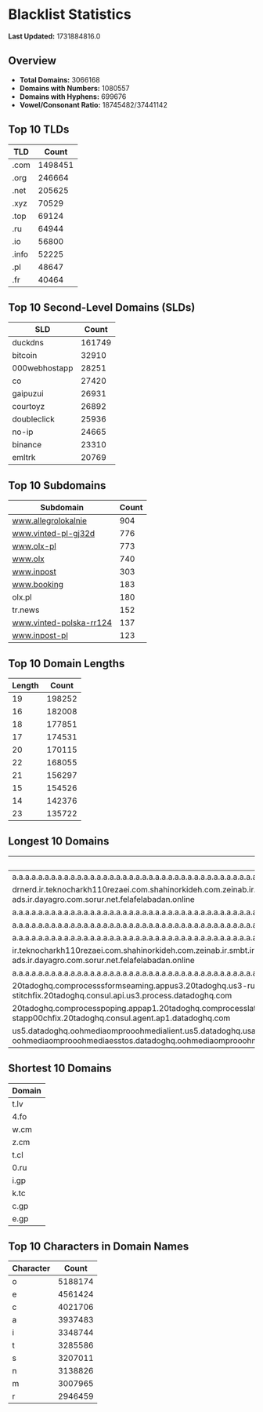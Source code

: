 # Blacklist Statistics

**Last Updated:** 1731884816.0

## Overview
- **Total Domains:** 3066168
- **Domains with Numbers:** 1080557
- **Domains with Hyphens:** 699676
- **Vowel/Consonant Ratio:** 18745482/37441142

## Top 10 TLDs
| TLD | Count |
| --- | ----- |
| .com | 1498451 |
| .org | 246664 |
| .net | 205625 |
| .xyz | 70529 |
| .top | 69124 |
| .ru | 64944 |
| .io | 56800 |
| .info | 52225 |
| .pl | 48647 |
| .fr | 40464 |

## Top 10 Second-Level Domains (SLDs)
| SLD | Count |
| --- | ----- |
| duckdns | 161749 |
| bitcoin | 32910 |
| 000webhostapp | 28251 |
| co | 27420 |
| gaipuzui | 26931 |
| courtoyz | 26892 |
| doubleclick | 25936 |
| no-ip | 24665 |
| binance | 23310 |
| emltrk | 20769 |

## Top 10 Subdomains
| Subdomain | Count |
| --------- | ----- |
| www.allegrolokalnie | 904 |
| www.vinted-pl-gj32d | 776 |
| www.olx-pl | 773 |
| www.olx | 740 |
| www.inpost | 303 |
| www.booking | 183 |
| olx.pl | 180 |
| tr.news | 152 |
| www.vinted-polska-rr124 | 137 |
| www.inpost-pl | 123 |

## Top 10 Domain Lengths
| Length | Count |
| ------ | ----- |
| 19 | 198252 |
| 16 | 182008 |
| 18 | 177851 |
| 17 | 174531 |
| 20 | 170115 |
| 22 | 168055 |
| 21 | 156297 |
| 15 | 154526 |
| 14 | 142376 |
| 23 | 135722 |

## Longest 10 Domains
| Domain |
| ------ |
| a.a.a.a.a.a.a.a.a.a.a.a.a.a.a.a.a.a.a.a.a.a.a.a.a.a.a.a.a.a.a.a.a.a.a.a.a.a.a.a.a.a.a.a.a.a.a.a.a.a.a.a.a.a.a.a.a.a.a.a.a.a.a.a.a.a.a.a.a.a.a.a.a.a.a.a.a.a.a.a.a.a.a.a.a.a.a.a.a.a.a.a.a.a.a.a.a.a.a.a.a.a.a.a.a.a.a.a.a.a.a.a.a.a.a.a.a.a.a.myniceposts.com |
| drnerd.ir.teknocharkh110rezaei.com.shahinorkideh.com.zeinab.ir.smbt.ir.masjedemammahdi.com.narjeslib.com.zeebatarin.ir.ranginehprint.ir.day-ravan.com.vivadatees.ir.vpsfori.ir.hamann-motorsports.ir.qazvin-ads.ir.dayagro.com.sorur.net.felafelabadan.online |
| a.a.a.a.a.a.a.a.a.a.a.a.a.a.a.a.a.a.a.a.a.a.a.a.a.a.a.a.a.a.a.a.a.a.a.a.a.a.a.a.a.a.a.a.a.a.a.a.a.a.a.a.a.a.a.a.a.a.a.a.a.a.a.a.a.a.a.a.a.a.a.a.a.a.a.a.a.a.a.a.a.a.a.a.a.a.a.a.a.a.a.a.a.a.a.a.a.a.a.a.a.a.a.a.a.a.a.a.a.a.a.a.a.a.a.a.a.a.myniceposts.com |
| a.a.a.a.a.a.a.a.a.a.a.a.a.a.a.a.a.a.a.a.a.a.a.a.a.a.a.a.a.a.a.a.a.a.a.a.a.a.a.a.a.a.a.a.a.a.a.a.a.a.a.a.a.a.a.a.a.a.a.a.a.a.a.a.a.a.a.a.a.a.a.a.a.a.a.a.a.a.a.a.a.a.a.a.a.a.a.a.a.a.a.a.a.a.a.a.a.a.a.a.a.a.a.a.a.a.a.a.a.a.a.a.a.a.a.a.a.myniceposts.com |
| a.a.a.a.a.a.a.a.a.a.a.a.a.a.a.a.a.a.a.a.a.a.a.a.a.a.a.a.a.a.a.a.a.a.a.a.a.a.a.a.a.a.a.a.a.a.a.a.a.a.a.a.a.a.a.a.a.a.a.a.a.a.a.a.a.a.a.a.a.a.a.a.a.a.a.a.a.a.a.a.a.a.a.a.a.a.a.a.a.a.a.a.a.a.a.a.a.a.a.a.a.a.a.a.a.a.a.a.a.a.a.a.a.a.a.a.myniceposts.com |
| ir.teknocharkh110rezaei.com.shahinorkideh.com.zeinab.ir.smbt.ir.masjedemammahdi.com.narjeslib.com.zeebatarin.ir.ranginehprint.ir.day-ravan.com.vivadatees.ir.vpsfori.ir.hamann-motorsports.ir.qazvin-ads.ir.dayagro.com.sorur.net.felafelabadan.online |
| a.a.a.a.a.a.a.a.a.a.a.a.a.a.a.a.a.a.a.a.a.a.a.a.a.a.a.a.a.a.a.a.a.a.a.a.a.a.a.a.a.a.a.a.a.a.a.a.a.a.a.a.a.a.a.a.a.a.a.a.a.a.a.a.a.a.a.a.a.a.a.a.a.a.a.a.a.a.a.a.a.a.a.a.a.a.a.a.a.a.a.a.a.a.a.a.a.a.a.a.a.a.a.a.a.a.a.a.a.a.a.a.a.a.a.myniceposts.com |
| 20tadoghq.comprocesssformseaming.appus3.20tadoghq.us3-rum.api.us3.20tadoghq.appus3events.us3.20tadoghq.usage-comprocessbeta-intakes.us3.20tadoghq.comproductptn-1.q.20tadoghq.comproductptn-stitchfix.20tadoghq.consul.api.us3.process.datadoghq.com |
| 20tadoghq.comprocesspoping.appap1.20tadoghq.comprocesslatin.agent.ap1.20tadoghq.0-13-9-app.ap1.20tadoghq.usage-comprocessbeta-urls.ap1.20tadoghq.helm-20tadoghq-iress.20tadoghq.helm-20tadoghq-stapp00chfix.20tadoghq.consul.agent.ap1.datadoghq.com |
| us5.datadoghq.oohmediaomprooohmedialient.us5.datadoghq.usage-oohmediaomprooohmediaesstos.us5.datadoghq.dr-test-failover.datadoghq.drive-oohmediaomprooohmediaesstos.datadoghq.oohmediaomprooohmediaesechoeechoworks.api.synthetics.us5.datadoghq.com |

## Shortest 10 Domains
| Domain |
| ------ |
| t.lv |
| 4.fo |
| w.cm |
| z.cm |
| t.cl |
| 0.ru |
| i.gp |
| k.tc |
| c.gp |
| e.gp |

## Top 10 Characters in Domain Names
| Character | Count |
| --------- | ----- |
| o | 5188174 |
| e | 4561424 |
| c | 4021706 |
| a | 3937483 |
| i | 3348744 |
| t | 3285586 |
| s | 3207011 |
| n | 3138826 |
| m | 3007965 |
| r | 2946459 |
